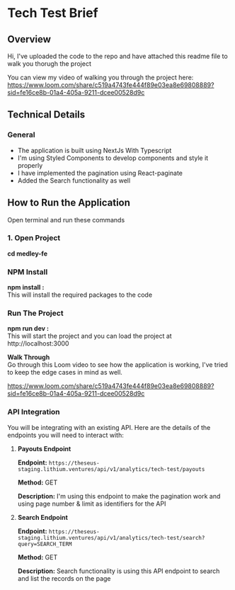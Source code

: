 # Tech Test Brief

## Overview

Hi, I've uploaded the code to the repo and have attached this readme file to walk you thorugh the project

You can view my video of walking you through the project here: https://www.loom.com/share/c519a4743fe444f89e03ea8e69808889?sid=fe16ce8b-01a4-405a-9211-dcee00528d9c


## Technical Details

### General

- The application is built using NextJs With Typescript
- I'm using Styled Components to develop components and style it properly
-  I have implemented the pagination using React-paginate
- Added the Search functionality as well


## How to Run the Application
Open terminal and run these commands
### 1. Open Project
**cd medley-fe**

### NPM Install
**npm install :**<br/>
This will install the required packages to the code

### Run The Project 
**npm run dev :**<br/>
This will start the project and you can load the project at http://localhost:3000

**Walk Through**<br/>
Go through this Loom video to see how the application is working, I've tried to keep the edge cases in mind as well.

https://www.loom.com/share/c519a4743fe444f89e03ea8e69808889?sid=fe16ce8b-01a4-405a-9211-dcee00528d9c

### API Integration

You will be integrating with an existing API. Here are the details of the endpoints you will need to interact with:

1. **Payouts Endpoint**

   **Endpoint:** `https://theseus-staging.lithium.ventures/api/v1/analytics/tech-test/payouts`

   **Method:** GET

   **Description:** I'm using this endpoint to make the pagination work and using page number & limit as identifiers for the API

3. **Search Endpoint**

   **Endpoint:** `https://theseus-staging.lithium.ventures/api/v1/analytics/tech-test/search?query=SEARCH_TERM`

   **Method:** GET

   **Description:** Search functionality is using this API endpoint to search and list the records on the page